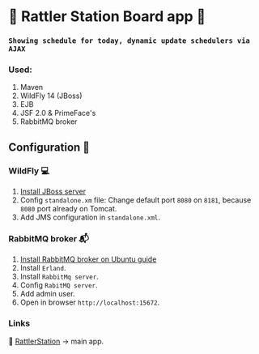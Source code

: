 # 🚆  Rattler Station Board app  🚆
### `Showing schedule for today, dynamic update schedulers via AJAX`

### Used:

1. Maven
2. WildFly 14 (JBoss)
3. EJB
4. JSF 2.0 & PrimeFace's
5. RabbitMQ broker

## Configuration 🔨

### WildFly 💻

1. [Install JBoss server](http://wildfly.org/downloads "WildFly")
2. Config `standalone.xm` file: Change default port `8080` on `8181`, because `8080` port already on Tomcat.
3. Add JMS configuration in `standalone.xml`.

### RabbitMQ broker 📬

1. [Install RabbitMQ broker on Ubuntu guide](https://www.vultr.com/docs/how-to-install-rabbitmq-on-ubuntu-16-04-47 "RabbitMQ")
2. Install `Erland`.
3. Install `RabbitMq server`.
4. Config `RabitMQ server`.
5. Add admin user.
6. Open in browser `http://localhost:15672`.

### Links

🚉 [RattlerStation](https://github.com/SlandShow/RattlerStation "RattlerStation") → main app.

